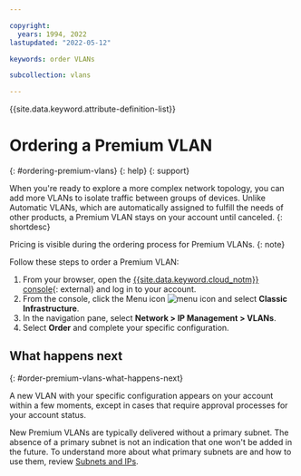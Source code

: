 ```yaml
---

copyright:
  years: 1994, 2022
lastupdated: "2022-05-12"

keywords: order VLANs

subcollection: vlans

---
```


{{site.data.keyword.attribute-definition-list}}

# Ordering a Premium VLAN
{: #ordering-premium-vlans}
{: help}
{: support}

When you're ready to explore a more complex network topology, you can add more VLANs to isolate traffic between groups of devices. Unlike Automatic VLANs, which are automatically assigned to fulfill the needs of other products, a Premium VLAN stays on your account until canceled.
{: shortdesc}

Pricing is visible during the ordering process for Premium VLANs.
{: note}

Follow these steps to order a Premium VLAN:

1. From your browser, open the [{{site.data.keyword.cloud_notm}} console](https://{DomainName}/){: external} and log in to your account.
1. From the console, click the Menu icon ![menu icon](../icons/icon_hamburger.svg) and select **Classic Infrastructure**. 
1. In the navigation pane, select **Network > IP Management > VLANs**.
1. Select **Order** and complete your specific configuration. 

## What happens next
{: #order-premium-vlans-what-happens-next}

A new VLAN with your specific configuration appears on your account within a few moments, except in cases that require approval processes for your account status.

New Premium VLANs are typically delivered without a primary subnet. The absence of a primary subnet is not an indication that one won't be added in the future. To understand more about what primary subnets are and how to use them, review [Subnets and IPs](/docs/subnets?topic=subnets-getting-started).
